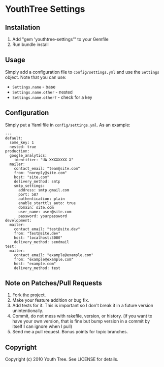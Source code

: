 # YouthTree Settings #

## Installation ##

1. Add "gem 'youthtree-settings'" to your Gemfile
2. Run bundle install

## Usage ##

Simply add a configuration file to `config/settings.yml`
and use the `Settings` object. Note that you can use:

* `Settings.name` - base
* `Settings.name.other` - nested
* `Settings.name.other?` - check for a key

## Configuration ##

Simply put a Yaml file in `config/settings.yml`. As an example:

    ---
    default:
      some_key: 1
      nested: true
    production:
      google_analytics:
        identifier: "UA-XXXXXXXX-X"
      mailer:
        contact_email: "team@site.com"
        from: "noreply@site.com"
        host: "site.com"
        delivery_method: smtp
        smtp_settings:
          address: smtp.gmail.com
          port: 587
          authentication: plain
          enable_starttls_auto: true
          domain: site.com 
          user_name: user@site.com
          password: yourpassword
    development:
      mailer:
        contact_email: "test@site.dev"
        from: "test@site.dev"
        host: "localhost:3000"
        delivery_method: sendmail
    test:
      mailer:
        contact_email: "example@example.com"
        from: "example@example.com"
        host: "example.com"
        delivery_method: test


## Note on Patches/Pull Requests ##
 
1. Fork the project.
2. Make your feature addition or bug fix.
3. Add tests for it. This is important so I don't break it in a future version unintentionally.
4. Commit, do not mess with rakefile, version, or history. (if you want to have your own version, that is fine but bump version in a commit by itself I can ignore when I pull)
5. Send me a pull request. Bonus points for topic branches.

## Copyright ##

Copyright (c) 2010 Youth Tree. See LICENSE for details.
